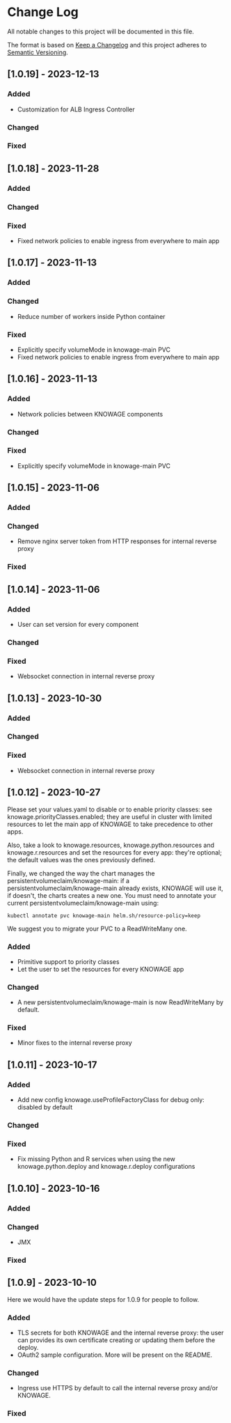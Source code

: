 
# Change Log
All notable changes to this project will be documented in this file.

The format is based on [Keep a Changelog](http://keepachangelog.com/)
and this project adheres to [Semantic Versioning](http://semver.org/).

## [1.0.19] - 2023-12-13

### Added

- Customization for ALB Ingress Controller

### Changed

### Fixed

## [1.0.18] - 2023-11-28

### Added

### Changed

### Fixed

- Fixed network policies to enable ingress from everywhere to main app

## [1.0.17] - 2023-11-13

### Added

### Changed

- Reduce number of workers inside Python container

### Fixed

- Explicitly specify volumeMode in knowage-main PVC
- Fixed network policies to enable ingress from everywhere to main app

## [1.0.16] - 2023-11-13

### Added

- Network policies between KNOWAGE components

### Changed

### Fixed

- Explicitly specify volumeMode in knowage-main PVC

## [1.0.15] - 2023-11-06

### Added

### Changed

- Remove nginx server token from HTTP responses for internal reverse proxy

### Fixed

## [1.0.14] - 2023-11-06

### Added

- User can set version for every component

### Changed

### Fixed

- Websocket connection in internal reverse proxy

## [1.0.13] - 2023-10-30

### Added

### Changed

### Fixed

- Websocket connection in internal reverse proxy

## [1.0.12] - 2023-10-27

Please set your values.yaml to disable or to enable priority classes: see knowage.priorityClasses.enabled; they are useful in cluster with limited resources to let the main app of KNOWAGE to take precedence to other apps.

Also, take a look to knowage.resources, knowage.python.resources and knowage.r.resources and set the resources for every app: they're optional; the default values was the ones previously defined.

Finally, we changed the way the chart manages the persistentvolumeclaim/knowage-main: if a persistentvolumeclaim/knowage-main already exists, KNOWAGE will use it, if doesn't, the charts creates a new one. You must need to annotate your current persistentvolumeclaim/knowage-main using:

```
kubectl annotate pvc knowage-main helm.sh/resource-policy=keep
```

We suggest you to migrate your PVC to a ReadWriteMany one.

### Added

- Primitive support to priority classes
- Let the user to set the resources for every KNOWAGE app

### Changed

- A new persistentvolumeclaim/knowage-main is now ReadWriteMany by default. 

### Fixed

- Minor fixes to the internal reverse proxy

## [1.0.11] - 2023-10-17

### Added

- Add new config knowage.useProfileFactoryClass for debug only: disabled by default

### Changed

### Fixed

- Fix missing Python and R services when using the new knowage.python.deploy and knowage.r.deploy configurations

## [1.0.10] - 2023-10-16

### Added

### Changed

- JMX

### Fixed

## [1.0.9] - 2023-10-10

Here we would have the update steps for 1.0.9 for people to follow.

### Added

- TLS secrets for both KNOWAGE and the internal reverse proxy: the user can provides its own certificate creating or updating them before the deploy.
- OAuth2 sample configuration. More will be present on the README.

### Changed

- Ingress use HTTPS by default to call the internal reverse proxy and/or KNOWAGE.

### Fixed
